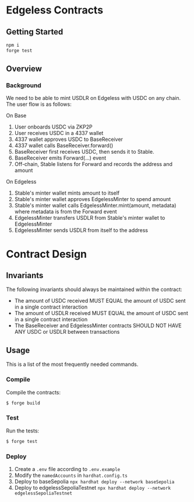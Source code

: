 # Edgeless Contracts

## Getting Started

```sh
npm i
forge test
```
## Overview

### Background

We need to be able to mint USDLR on Edgeless with USDC on any chain. The user flow is as follows:

On Base
1. User onboards USDC via ZKP2P
2. User receives USDC in a 4337 wallet
3. 4337 wallet approves USDC to BaseReceiver
4. 4337 wallet calls BaseReceiver.forward()
5. BaseReceiver first receives USDC, then sends it to Stable.
6. BaseReceiver emits Forward(...) event
7. Off-chain, Stable listens for Forward and records the address and amount

On Edgeless
1. Stable's minter wallet mints amount to itself
2. Stable's minter wallet approves EdgelessMinter to spend amount
3. Stable's minter wallet calls EdgelessMinter.mint(amount, metadata) where metadata is from the Forward event
4. EdgelessMinter transfers USDLR from Stable's minter wallet to EdgelessMinter
5. EdgelessMinter sends USDLR from itself to the address

# Contract Design


## Invariants

The following invariants should always be maintained within the contract:

- The amount of USDC received MUST EQUAL the amount of USDC sent in a single contract interaction
- The amount of USDLR received MUST EQUAL the amount of USDC sent in a single contract interaction
- The BaseReceiver and EdgelessMinter contracts SHOULD NOT HAVE ANY USDC or USDLR between transactions

## Usage

This is a list of the most frequently needed commands.

### Compile

Compile the contracts:

```sh
$ forge build
```

### Test

Run the tests:

```sh
$ forge test
```

### Deploy
1. Create a `.env` file according to `.env.example`
2. Modify the `namedAccounts` in `hardhat.config.ts`
3. Deploy to baseSepolia
`npx hardhat deploy --network baseSepolia`
4. Deploy to edgelessSepoliaTestnet
`npx hardhat deploy --network edgelessSepoliaTestnet`
